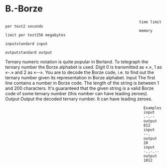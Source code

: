 # B.-Borze

                                                                time limit per test2 seconds
                                                                memory limit per test256 megabytes
                                                                inputstandard input
                                                                outputstandard output
Ternary numeric notation is quite popular in Berland. To telegraph the ternary number the Borze alphabet is used. Digit 0 is transmitted as «.», 1 as «-.» and 2 as «--». You are to decode the Borze code, i.e. to find out the ternary number given its representation in Borze alphabet.
                                                                  Input
The first line contains a number in Borze code. The length of the string is between 1 and 200 characters. It's guaranteed that the given string is a valid Borze code of some ternary number (this number can have leading zeroes).
                                                                  Output
Output the decoded ternary number. It can have leading zeroes.

                                                                  Examples
                                                                  input
                                                                  .-.--
                                                                  output
                                                                  012
                                                                  input
                                                                  --.
                                                                  output
                                                                  20
                                                                  input
                                                                  -..-.--
                                                                  output
                                                                  1012
